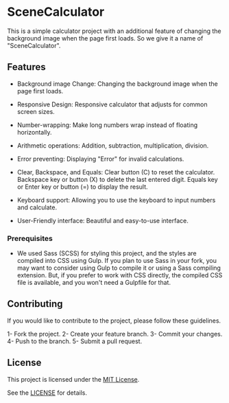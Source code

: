 # SceneCalculator

This is a simple calculator project with an additional feature of changing the background image
when the page first loads. So we give it a name of "SceneCalculator".


## Features

- Background image Change: Changing the background image when the page first loads. 

- Responsive Design: Responsive calculator that adjusts for common screen sizes.

- Number-wrapping:  Make long numbers wrap instead of floating horizontally.

- Arithmetic operations: Addition, subtraction, multiplication, division.

- Error preventing: Displaying "Error" for invalid calculations.

- Clear, Backspace, and Equals: Clear button (C) to reset the calculator.
                                Backspace key or button (X) to delete the last entered digit.
                                Equals key or Enter key or button (=) to display the result.

- Keyboard support: Allowing you to use the keyboard to input numbers and calculate.

- User-Friendly interface: Beautiful and easy-to-use interface.


### Prerequisites

- We used Sass (SCSS) for styling this project, and the styles are compiled into CSS using Gulp.
  If you plan to use Sass in your fork, you may want to consider using Gulp to compile it or using a Sass compiling extension. But, if you prefer to work with CSS directly, the compiled CSS file is available, and you won't need a Gulpfile for that.

## Contributing

If you would like to contribute to the project, please follow these guidelines.

1- Fork the project.
2- Create your feature branch.
3- Commit your changes.
4- Push to the branch.
5- Submit a pull request.

## License

This project is licensed under the [MIT License](./LICENSE).

See the [LICENSE](LICENSE) for details.

